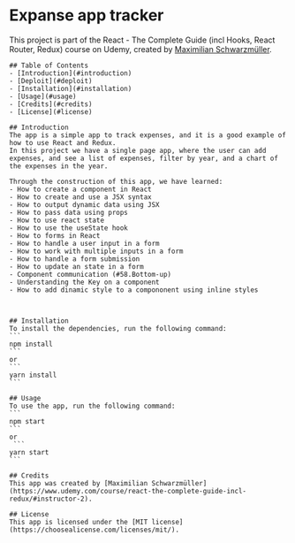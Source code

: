 # Expanse app tracker 

This project is part of the React - The Complete Guide (incl Hooks, React Router, Redux) course on Udemy, created by [Maximilian Schwarzmüller](https://www.udemy.com/user/maximilian-schwarzmueller/).

    
    ## Table of Contents
    - [Introduction](#introduction)
    - [Deploit](#deploit)
    - [Installation](#installation)
    - [Usage](#usage)
    - [Credits](#credits)
    - [License](#license)

    ## Introduction
    The app is a simple app to track expenses, and it is a good example of how to use React and Redux. 
    In this project we have a single page app, where the user can add expenses, and see a list of expenses, filter by year, and a chart of the expenses in the year.

    Through the construction of this app, we have learned:
    - How to create a component in React
    - How to create and use a JSX syntax
    - How to output dynamic data using JSX
    - How to pass data using props
    - How to use react state
    - How to use the useState hook
    - How to forms in React
    - How to handle a user input in a form
    - How to work with multiple inputs in a form
    - How to handle a form submission
    - How to update an state in a form
    - Component communication (#58.Bottom-up)
    - Understanding the Key on a component
    - How to add dinamic style to a compononent using inline styles


    
    ## Installation
    To install the dependencies, run the following command:
    ```
    npm install 
    ```
    or
    ```
    yarn install
    ```
    
    ## Usage
    To use the app, run the following command:
    ```
    npm start
    ```
    or
     ```
    yarn start
    ```
    
    ## Credits
    This app was created by [Maximilian Schwarzmüller](https://www.udemy.com/course/react-the-complete-guide-incl-redux/#instructor-2).
    
    ## License
    This app is licensed under the [MIT license](https://choosealicense.com/licenses/mit/).
    
  